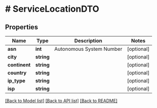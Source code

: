 # # ServiceLocationDTO

## Properties

Name | Type | Description | Notes
------------ | ------------- | ------------- | -------------
**asn** | **int** | Autonomous System Number | [optional]
**city** | **string** |  | [optional]
**continent** | **string** |  | [optional]
**country** | **string** |  | [optional]
**ip_type** | **string** |  | [optional]
**isp** | **string** |  | [optional]

[[Back to Model list]](../../README.md#models) [[Back to API list]](../../README.md#endpoints) [[Back to README]](../../README.md)
